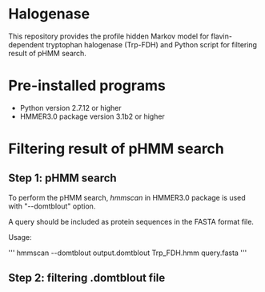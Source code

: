 # Halogenase
This repository provides the profile hidden Markov model for flavin-dependent tryptophan halogenase (Trp-FDH) and Python script for filtering result of pHMM search.

# Pre-installed programs
* Python version 2.7.12 or higher
* HMMER3.0 package version 3.1b2 or higher

# Filtering result of pHMM search
## Step 1: pHMM search
To perform the pHMM search, *hmmscan* in HMMER3.0 package is used with "--domtblout" option.

A query should be included as protein sequences in the FASTA format file.

Usage:

'''
hmmscan --domtblout output.domtblout Trp_FDH.hmm query.fasta
'''

## Step 2: filtering .domtblout file
